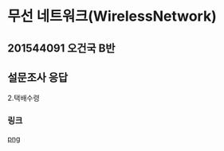# 무선 네트워크(WirelessNetwork)

## 201544091 오건국 B반

## 설문조사 응답
   2.택배수령
   
### 링크
   [png](./png/README.md)
